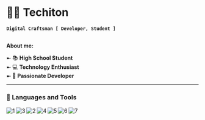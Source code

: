 # 👨‍💻 Techiton

**`Digital Craftsman [ Developer, Student ]`**
##

**About me:**

➼ 📚 **High School Student**<br>
➼ 💻 **Technology Enthusiast**<br>
➼ 🔏 **Passionate Developer**<br>

---

### 🧰 Languages and Tools

<img align="left" alt="1" src="https://icongr.am/devicon/javascript-plain.svg?size=40&color=ffffff">
<img align="left" alt="3" src="https://icongr.am/devicon/nodejs-plain.svg?size=40&color=ffffff">
<img align="left" alt="2" src="https://icongr.am/devicon/mongodb-plain.svg?size=40&color=ffffff">
<img align="left" alt="4" src="https://icongr.am/devicon/html5-plain.svg?size=40&color=ffffff">
<img align="left" alt="5" src="https://icongr.am/devicon/css3-plain-wordmark.svg?size=40&color=ffffff">
<img align="left" alt="6" src="https://icongr.am/devicon/express-original.svg?size=40&color=ffffff">
<img align="left" alt="7" src="https://icongr.am/devicon/typescript-original.svg?size=40&color=ffffff">
